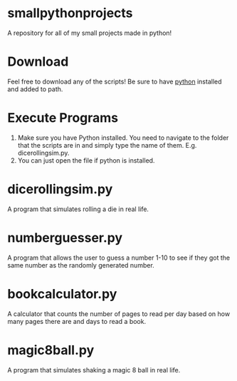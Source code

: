 # smallpythonprojects
A repository for all of my small projects made in python!
# Download
Feel free to download any of the scripts! Be sure to have [python](https://python.org) installed and added to path.
# Execute Programs
1. Make sure you have Python installed. You need to navigate to the folder that the scripts are in and simply type the name of them. E.g. dicerollingsim.py.
2. You can just open the file if python is installed.
# dicerollingsim.py
A program that simulates rolling a die in real life.
# numberguesser.py
A program that allows the user to guess a number 1-10 to see if they got the same number as the randomly generated number.
# bookcalculator.py
A calculator that counts the number of pages to read per day based on how many pages there are and days to read a book.
# magic8ball.py
A program that simulates shaking a magic 8 ball in real life.
